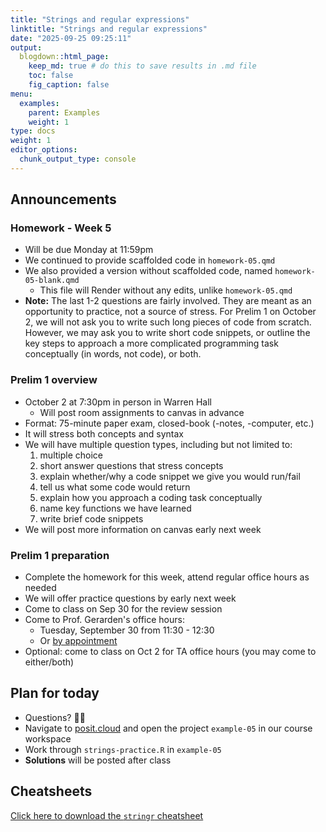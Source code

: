 ```yaml
---
title: "Strings and regular expressions"
linktitle: "Strings and regular expressions"
date: "2025-09-25 09:25:11"
output:
  blogdown::html_page:
    keep_md: true # do this to save results in .md file
    toc: false
    fig_caption: false
menu:
  examples:
    parent: Examples
    weight: 1
type: docs
weight: 1
editor_options:
  chunk_output_type: console
---
```


## Announcements

### Homework - Week 5
- Will be due Monday at 11:59pm
- We continued to provide scaffolded code in `homework-05.qmd`
- We also provided a version without scaffolded code, named `homework-05-blank.qmd`
  - This file will Render without any edits, unlike `homework-05.qmd`
- **Note:** The last 1-2 questions are fairly involved. They are meant as an opportunity to practice, not a source of stress. For Prelim 1 on October 2, we will not ask you to write such long pieces of code from scratch. However, we may ask you to write short code snippets, or outline the key steps to approach a more complicated programming task conceptually (in words, not code), or both.

### Prelim 1 overview
- October 2 at 7:30pm in person in Warren Hall
  - Will post room assignments to canvas in advance
- Format: 75-minute paper exam, closed-book (-notes, -computer, etc.)
- It will stress both concepts and syntax
- We will have multiple question types, including but not limited to:
  1. multiple choice
  2. short answer questions that stress concepts
  3. explain whether/why a code snippet we give you would run/fail
  4. tell us what some code would return
  5. explain how you approach a coding task conceptually
  6. name key functions we have learned
  7. write brief code snippets
- We will post more information on canvas early next week

### Prelim 1 preparation
- Complete the homework for this week, attend regular office hours as needed
- We will offer practice questions by early next week
- Come to class on Sep 30 for the review session
- Come to Prof. Gerarden's office hours:
  - Tuesday, September 30 from 11:30 - 12:30
  - Or [by appointment](http://aem2850.youcanbook.me)
- Optional: come to class on Oct 2 for TA office hours (you may come to either/both)

## Plan for today
- Questions? :raising_hand_woman:
- Navigate to [posit.cloud](http://posit.cloud) and open the project `example-05` in our course workspace
- Work through `strings-practice.R` in `example-05`
- **Solutions** will be posted after class


## Cheatsheets

[Click here to download the `stringr` cheatsheet](https://rstudio.github.io/cheatsheets/strings.pdf)
